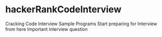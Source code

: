 # hackerRankCodeInterview
Cracking Code Interview Sample Programs
Start preparing for Interview from here
Important interview question
